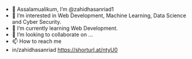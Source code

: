 - 👋 Assalamualikum, I’m @zahidhasanriad1
- 👀 I’m interested in Web Development, Machine Learning, Data Science and Cyber Security.
- 🌱 I’m currently learning Web Development.
- 💞️ I’m looking to collaborate on ...
- 📫 How to reach me
- in/zahidhasanriad
  https://shorturl.at/ntyU0

<!---
zahidhasanriad1/zahidhasanriad1 is a ✨ special ✨ repository because its `README.md` (this file) appears on your GitHub profile.
You can click the Preview link to take a look at your changes.
--->
